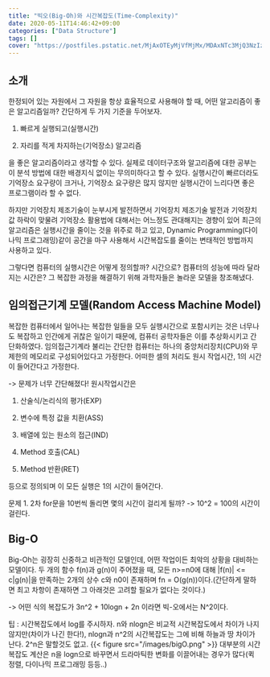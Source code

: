 ```yaml
---
title: "빅오(Big-Oh)와 시간복잡도(Time-Complexity)"
date: 2020-05-11T14:46:42+09:00
categories: ["Data Structure"]
tags: []
cover: "https://postfiles.pstatic.net/MjAxOTEyMjVfMjMx/MDAxNTc3MjQ3NzIzNjEw.PoxRjY8gBkBphRIPe1GtQg5Xsn5mNq6zE5O2YFtIuOgg.4if3jNQOwxSNJeuvMiFzw66V8mqYvbTXrx5SnyWgEQ8g.PNG.sjc02183/image.png?type=w773"
---
```


## 소개
한정되어 있는 자원에서 그 자원을 항상 효율적으로 사용해야 할 때, 어떤 알고리즘이 좋은 알고리즘일까? 간단하게 두 가지 기준을 두어보자.

1. 빠르게 실행되고(실행시간)

2. 자리를 적게 차지하는(기억장소) 알고리즘

을 좋은 알고리즘이라고 생각할 수 있다. 실제로 데이터구조와 알고리즘에 대한 공부는 이 분석 방법에 대한 배경지식 없이는 무의미하다고 할 수 있다. 실행시간이 빠르더라도 기억장소 요구량이 크거나, 기억장소 요구량은 많지 않지만 실행시간이 느리다면 좋은 프로그램이라 할 수 없다.

하지만 기억장치 제조기술이 눈부시게 발전하면서 기억장치 제조기술 발전과 기억장치 값 하락이 맞물려 기억장소 활용법에 대해서는 어느정도 관대해지는 경향이 있어 최근의 알고리즘은 실행시간을 줄이는 것을 위주로 하고 있고, Dynamic Programming(다이나믹 프로그래밍)같이 공간을 마구 사용해서 시간복잡도를 줄이는 변태적인 방법까지 사용하고 있다.

그렇다면 컴퓨터의 실행시간은 어떻게 정의할까? 시간으로? 컴퓨터의 성능에 따라 달라지는 시간은? 그 복잡한 과정을 해결하기 위해 과학자들은 놀라운 모델을 창조해냈다.


## 임의접근기계 모델(Random Access Machine Model)


복잡한 컴퓨터에서 일어나는 복잡한 일들을 모두 실행시간으로 포함시키는 것은 너무나도 복잡하고 인간에게 귀찮은 일이기 때문에, 컴퓨터 공학자들은 이를 추상화시키고 간단화하였다. 임의접근기계라 불리는 간단한 컴퓨터는 하나의 중앙처리장치(CPU)와 무제한의 메모리로 구성되어있다고 가정한다. 어떠한 셀의 처리도 원시 작업시간, 1의 시간이 들어간다고 가정한다.

-> 문제가 너무 간단해졌다! 원시작업시간은 

1. 산술식/논리식의 평가(EXP)

2. 변수에 특정 값을 치환(ASS)

3. 배열에 있는 원소의 접근(IND)

4. Method 호출(CAL)

5. Method 반환(RET)

등으로 정의되며 이 모든 실행은 1의 시간이 들어간다.
​

문제 1. 2차 for문을 10번씩 돌리면 몇의 시간이 걸리게 될까? -> 10^2 = 100의 시간이 걸린다.


## Big-O
Big-Oh는 굉장히 신중하고 비관적인 모델인데, 어떤 작업이든 최악의 상황을 대비하는 모델이다. 두 개의 함수 f(n)과 g(n)이 주어졌을 때, 모든 n>=n0에 대해 |f(n)| <= c|g(n)|을 만족하는 2개의 상수 c와 n0이 존재하며 fn = O(g(n))이다.(간단하게 말하면 최고 차항이 존재하면 그 아래것은 고려할 필요가 없다는 것이다.)

-> 어떤 식의 복잡도가 3n^2 + 10logn + 2n 이라면 빅-오에서는 N^2이다.

팁 : 시간복잡도에서 log를 주시하자. n와 nlogn은 비교적 시간복잡도에서 차이가 나지 않지만(차이가 나긴 한다!), nlogn과 n^2의 시간복잡도는 그에 비해 하늘과 땅 차이가 난다. 2^n은 말할것도 없고.
{{< figure src="/images/bigO.png" >}}
대부분의 시간복잡도 계산은 n을 logn으로 바꾸면서 드라마틱한 변화를 이끌어내는 경우가 많다(퀵 정렬, 다이나믹 프로그래밍 등등..)